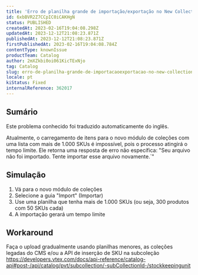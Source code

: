 ```yaml
---
title: 'Erro de planilha grande de importação/exportação no New Collections Admin'
id: 6xbBVR2Z7CCpIC0iCAKHgN
status: PUBLISHED
createdAt: 2023-02-16T19:04:08.298Z
updatedAt: 2023-12-12T21:08:23.871Z
publishedAt: 2023-12-12T21:08:23.871Z
firstPublishedAt: 2023-02-16T19:04:08.784Z
contentType: knownIssue
productTeam: Catalog
author: 2mXZkbi0oi061KicTExNjo
tag: Catalog
slug: erro-de-planilha-grande-de-importacaoexportacao-no-new-collections-admin
locale: pt
kiStatus: Fixed
internalReference: 362017
---
```


## Sumário

<div class="alert alert-info">
  <p>Este problema conhecido foi traduzido automaticamente do inglês.</p>
</div>


Atualmente, o carregamento de itens para o novo módulo de coleções com uma lista com mais de 1.000 SKUs é impossível, pois o processo atingirá o tempo limite. Ele retorna uma resposta de erro não específica:
"Seu arquivo não foi importado. Tente importar esse arquivo novamente.`"

## Simulação



1. Vá para o novo módulo de coleções
2. Selecione a guia "Import" (Importar)
3. Use uma planilha que tenha mais de 1.000 SKUs (ou seja, 300 produtos com 50 SKUs cada)
4. A importação gerará um tempo limite

## Workaround


Faça o upload gradualmente usando planilhas menores, as coleções legadas do CMS e/ou a API de inserção de SKU na subcoleção https://developers.vtex.com/docs/api-reference/catalog-api#post-/api/catalog/pvt/subcollection/-subCollectionId-/stockkeepingunit





